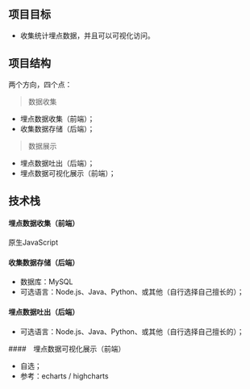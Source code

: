 ## 项目目标

* 收集统计埋点数据，并且可以可视化访问。

## 项目结构

两个方向，四个点：

> 数据收集

* 埋点数据收集（前端）；
* 收集数据存储（后端）；

> 数据展示

* 埋点数据吐出（后端）；
* 埋点数据可视化展示（前端）；


## 技术栈

#### 埋点数据收集（前端）

原生JavaScript


#### 收集数据存储（后端）

* 数据库：MySQL
* 可选语言：Node.js、Java、Python、或其他（自行选择自己擅长的）；

#### 埋点数据吐出（后端）

* 可选语言：Node.js、Java、Python、或其他（自行选择自己擅长的）；

####　埋点数据可视化展示（前端）

* 自选；
* 参考：echarts / highcharts